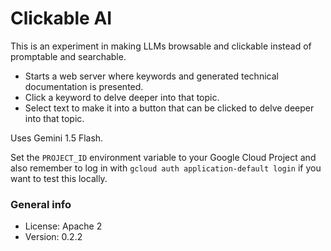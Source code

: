 # Clickable AI

This is an experiment in making LLMs browsable and clickable instead of promptable and searchable.

* Starts a web server where keywords and generated technical documentation is presented.
* Click a keyword to delve deeper into that topic.
* Select text to make it into a button that can be clicked to delve deeper into that topic.

Uses Gemini 1.5 Flash.

Set the `PROJECT_ID` environment variable to your Google Cloud Project and also remember to log in with `gcloud auth application-default login` if you want to test this locally.

### General info

* License: Apache 2
* Version: 0.2.2
